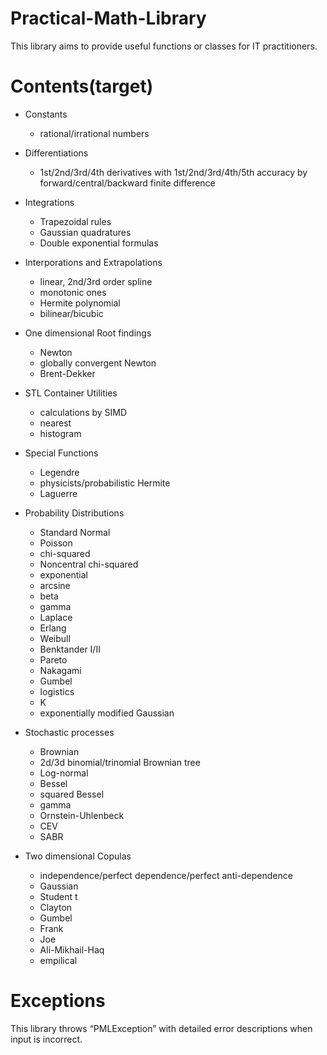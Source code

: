 # Practical-Math-Library
This library aims to provide useful functions or classes for IT practitioners.

# Contents(target)
 - Constants
    - rational/irrational numbers

 - Differentiations
    - 1st/2nd/3rd/4th derivatives with 1st/2nd/3rd/4th/5th accuracy by forward/central/backward finite difference

 - Integrations
    - Trapezoidal rules
    - Gaussian quadratures
    - Double exponential formulas
    
 - Interporations and Extrapolations
    - linear, 2nd/3rd order spline
    - monotonic ones
    - Hermite polynomial
    - bilinear/bicubic

 - One dimensional Root findings
    - Newton
    - globally convergent Newton
    - Brent-Dekker
    
 - STL Container Utilities
    - calculations by SIMD
    - nearest
    - histogram
    
 - Special Functions
    - Legendre
    - physicists/probabilistic Hermite
    - Laguerre
 
 - Probability Distributions
    - Standard Normal
    - Poisson
    - chi-squared
    - Noncentral chi-squared
    - exponential
    - arcsine
    - beta
    - gamma
    - Laplace
    - Erlang
    - Weibull
    - Benktander I/II
    - Pareto
    - Nakagami
    - Gumbel
    - logistics
    - K
    - exponentially modified Gaussian
 
 - Stochastic processes
    - Brownian
    - 2d/3d binomial/trinomial Brownian tree
    - Log-normal
    - Bessel
    - squared Bessel
    - gamma
    - Ornstein-Uhlenbeck
    - CEV
    - SABR
    
 - Two dimensional Copulas
    - independence/perfect dependence/perfect anti-dependence
    - Gaussian
    - Student t
    - Clayton
    - Gumbel
    - Frank
    - Joe
    - Ali-Mikhail-Haq
    - empilical

# Exceptions
This library throws “PMLException” with detailed error descriptions when input is incorrect.
